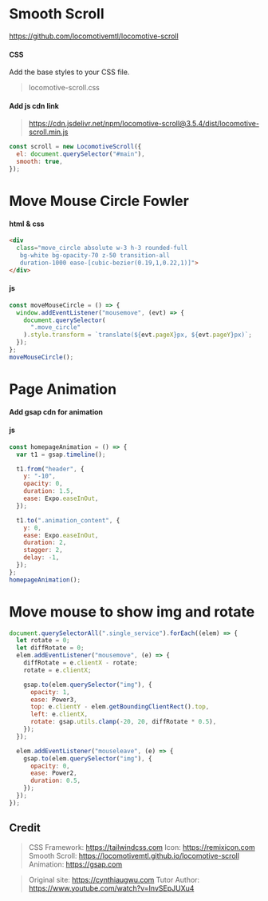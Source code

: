 # Smooth Scroll

https://github.com/locomotivemtl/locomotive-scroll

#### CSS

Add the base styles to your CSS file.

> locomotive-scroll.css

#### Add js cdn link

> https://cdn.jsdelivr.net/npm/locomotive-scroll@3.5.4/dist/locomotive-scroll.min.js

```js
const scroll = new LocomotiveScroll({
  el: document.querySelector("#main"),
  smooth: true,
});
```

# Move Mouse Circle Fowler

#### html & css
```html
<div
  class="move_circle absolute w-3 h-3 rounded-full
   bg-white bg-opacity-70 z-50 transition-all 
   duration-1000 ease-[cubic-bezier(0.19,1,0.22,1)]">
</div>
```

#### js

```js
const moveMouseCircle = () => {
  window.addEventListener("mousemove", (evt) => {
    document.querySelector(
      ".move_circle"
    ).style.transform = `translate(${evt.pageX}px, ${evt.pageY}px)`;
  });
};
moveMouseCircle();
```

# Page Animation

#### Add gsap cdn for animation

> <script src="https://cdnjs.cloudflare.com/ajax/libs/gsap/3.12.3/gsap.min.js"></script>

#### js

```js
const homepageAnimation = () => {
  var t1 = gsap.timeline();

  t1.from("header", {
    y: "-10",
    opacity: 0,
    duration: 1.5,
    ease: Expo.easeInOut,
  });

  t1.to(".animation_content", {
    y: 0,
    ease: Expo.easeInOut,
    duration: 2,
    stagger: 2,
    delay: -1,
  });
};
homepageAnimation();
```

# Move mouse to show img and rotate

```js
document.querySelectorAll(".single_service").forEach((elem) => {
  let rotate = 0;
  let diffRotate = 0;
  elem.addEventListener("mousemove", (e) => {
    diffRotate = e.clientX - rotate;
    rotate = e.clientX;

    gsap.to(elem.querySelector("img"), {
      opacity: 1,
      ease: Power3,
      top: e.clientY - elem.getBoundingClientRect().top,
      left: e.clientX,
      rotate: gsap.utils.clamp(-20, 20, diffRotate * 0.5),
    });
  });

  elem.addEventListener("mouseleave", (e) => {
    gsap.to(elem.querySelector("img"), {
      opacity: 0,
      ease: Power2,
      duration: 0.5,
    });
  });
});
```

## Credit

> CSS Framework: https://tailwindcss.com
> Icon: https://remixicon.com
> Smooth Scroll: https://locomotivemtl.github.io/locomotive-scroll
> Animation: https://gsap.com

> Original site: https://cynthiaugwu.com
> Tutor Author: https://www.youtube.com/watch?v=InvSEpJUXu4

